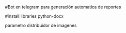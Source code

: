 #Bot en telegram para generación automatica de reportes

#install libraries
python-docx

parametro distribuidor de imagenes